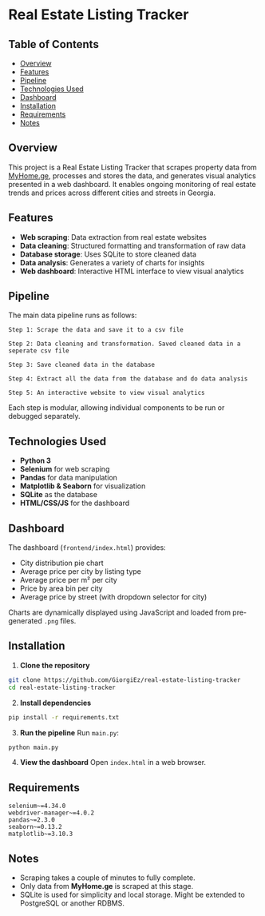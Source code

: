 # Real Estate Listing Tracker

## Table of Contents

* [Overview](#overview)
* [Features](#features)
* [Pipeline](#pipeline)
* [Technologies Used](#technologies-used)
* [Dashboard](#dashboard)
* [Installation](#installation)
* [Requirements](#requirements)
* [Notes](#notes)

## Overview

This project is a Real Estate Listing Tracker that scrapes property data from [MyHome.ge](https://www.myhome.ge/), processes and stores the data, and generates visual analytics presented in a web dashboard. It enables ongoing monitoring of real estate trends and prices across different cities and streets in Georgia.

## Features

* **Web scraping**: Data extraction from real estate websites
* **Data cleaning**: Structured formatting and transformation of raw data
* **Database storage**: Uses SQLite to store cleaned data
* **Data analysis**: Generates a variety of charts for insights
* **Web dashboard**: Interactive HTML interface to view visual analytics

## Pipeline

The main data pipeline runs as follows:

```
Step 1: Scrape the data and save it to a csv file

Step 2: Data cleaning and transformation. Saved cleaned data in a seperate csv file

Step 3: Save cleaned data in the database

Step 4: Extract all the data from the database and do data analysis

Step 5: An interactive website to view visual analytics
```

Each step is modular, allowing individual components to be run or debugged separately.

## Technologies Used

* **Python 3**
* **Selenium** for web scraping
* **Pandas** for data manipulation
* **Matplotlib & Seaborn** for visualization
* **SQLite** as the database
* **HTML/CSS/JS** for the dashboard

## Dashboard

The dashboard (`frontend/index.html`) provides:

* City distribution pie chart
* Average price per city by listing type
* Average price per m² per city
* Price by area bin per city
* Average price by street (with dropdown selector for city)

Charts are dynamically displayed using JavaScript and loaded from pre-generated `.png` files.

## Installation

1. **Clone the repository**

```bash
git clone https://github.com/GiorgiEz/real-estate-listing-tracker
cd real-estate-listing-tracker
```

2. **Install dependencies**

```bash
pip install -r requirements.txt
```

3. **Run the pipeline**
   Run `main.py`:

```bash
python main.py
```

4. **View the dashboard**
   Open `index.html` in a web browser.

## Requirements

```text
selenium~=4.34.0
webdriver-manager~=4.0.2
pandas~=2.3.0
seaborn~=0.13.2
matplotlib~=3.10.3
```

## Notes

* Scraping takes a couple of minutes to fully complete.
* Only data from **MyHome.ge** is scraped at this stage.
* SQLite is used for simplicity and local storage. Might be extended to PostgreSQL or another RDBMS.
